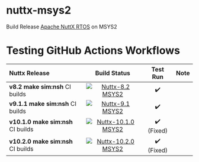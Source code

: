 # nuttx-msys2
Build Release [Apache NuttX RTOS](https://github.com/apache/nuttx) on MSYS2
# Testing GitHub Actions Workflows

| Nuttx Release | Build Status | Test Run | Note
|:---|:---:|:---:|:---:|
| **v8.2 make sim:nsh** CI builds | [![Nuttx-8.2 MSYS2](https://github.com/simbit18/nuttx-msys2/actions/workflows/nuttx_82_msys2.yml/badge.svg)](https://github.com/simbit18/nuttx-msys2/actions/workflows/nuttx_82_msys2.yml) | :heavy_check_mark: |  |
| **v9.1.1 make sim:nsh** CI builds | [![Nuttx-9.1 MSYS2](https://github.com/simbit18/nuttx-msys2/actions/workflows/nuttx_91_msys2.yml/badge.svg)](https://github.com/simbit18/nuttx-msys2/actions/workflows/nuttx_91_msys2.yml) | :heavy_check_mark: |  |
| **v10.1.0 make sim:nsh** CI builds | [![Nuttx-10.1.0 MSYS2](https://github.com/simbit18/nuttx-msys2/actions/workflows/nuttx_101_msys2.yml/badge.svg)](https://github.com/simbit18/nuttx-msys2/actions/workflows/nuttx_101_msys2.yml) | :heavy_check_mark: (Fixed) |  |
| **v10.2.0 make sim:nsh** CI builds | [![Nuttx-10.2.0 MSYS2](https://github.com/simbit18/nuttx-msys2/actions/workflows/nuttx_102_msys2.yml/badge.svg)](https://github.com/simbit18/nuttx-msys2/actions/workflows/nuttx_102_msys2.yml) | :heavy_check_mark: (Fixed) |  |
